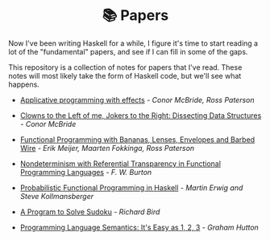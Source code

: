 <div align="center">
  <h1>📚 Papers</h1>
</div>

Now I've been writing Haskell for a while, I figure it's time to start reading
a lot of the "fundamental" papers, and see if I can fill in some of the gaps.

This repository is a collection of notes for papers that I've read. These notes
will most likely take the form of Haskell code, but we'll see what happens.

* [Applicative programming with effects](https://github.com/i-am-tom/papers/blob/master/applicative-programming-with-effects/Main.hs) _- Conor McBride, Ross Paterson_

* [Clowns to the Left of me, Jokers to the Right: Dissecting Data Structures](https://github.com/i-am-tom/papers/blob/master/clowns-to-the-left-of-me-jokers-to-the-right-dissecting-data-structures/Main.hs) _- Conor McBride_

* [Functional Programming with Bananas, Lenses, Envelopes and Barbed Wire](https://github.com/i-am-tom/papers/blob/master/functional-programming-with-bananas-lenses-envelopes-and-barbed-wire/Main.hs) _- Erik Meijer, Maarten Fokkinga, Ross Paterson_

* [Nondeterminism with Referential Transparency in Functional Programming Languages](https://github.com/i-am-tom/papers/blob/master/nondeterminism-with-referential-transparency-in-functional-programming-languages/Main.hs) _- F. W. Burton_

* [Probabilistic Functional Programming in Haskell](https://github.com/i-am-tom/papers/blob/master/probabilistic-functional-programming-in-haskell/Main.hs) _- Martin Erwig and Steve Kollmansberger_

* [A Program to Solve Sudoku](https://github.com/i-am-tom/papers/blob/master/a-program-to-solve-sudoku/Main.hs) _- Richard Bird_

* [Programming Language Semantics: It's Easy as 1, 2, 3](https://github.com/i-am-tom/papers/blob/master/it's-as-easy-as-1-2-3/Main.hs) _- Graham Hutton_
